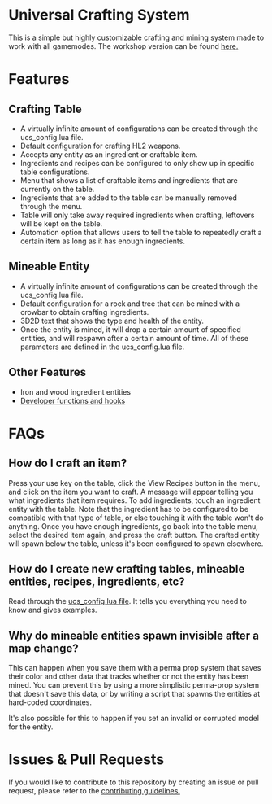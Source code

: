 # Universal Crafting System
This is a simple but highly customizable crafting and mining system made to work with all gamemodes. The workshop version can be found [here.](https://steamcommunity.com/sharedfiles/filedetails/?id=1793133869)

# Features
## Crafting Table
- A virtually infinite amount of configurations can be created through the ucs_config.lua file.
- Default configuration for crafting HL2 weapons.
- Accepts any entity as an ingredient or craftable item.
- Ingredients and recipes can be configured to only show up in specific table configurations.
- Menu that shows a list of craftable items and ingredients that are currently on the table.
- Ingredients that are added to the table can be manually removed through the menu.
- Table will only take away required ingredients when crafting, leftovers will be kept on the table.
- Automation option that allows users to tell the table to repeatedly craft a certain item as long as it has enough ingredients.
## Mineable Entity
- A virtually infinite amount of configurations can be created through the ucs_config.lua file.
- Default configuration for a rock and tree that can be mined with a crowbar to obtain crafting ingredients.
- 3D2D text that shows the type and health of the entity.
- Once the entity is mined, it will drop a certain amount of specified entities, and will respawn after a certain amount of time. All of these parameters are defined in the ucs_config.lua file.
## Other Features
- Iron and wood ingredient entities
- [Developer functions and hooks](dev.md)

# FAQs
## How do I craft an item?
Press your use key on the table, click the View Recipes button in the menu, and click on the item you want to craft. A message will appear telling you what ingredients that item requires. To add ingredients, touch an ingredient entity with the table. Note that the ingredient has to be configured to be compatible with that type of table, or else touching it with the table won't do anything. Once you have enough ingredients, go back into the table menu, select the desired item again, and press the craft button. The crafted entity will spawn below the table, unless it's been configured to spawn elsewhere.

## How do I create new crafting tables, mineable entities, recipes, ingredients, etc?
Read through the [ucs_config.lua file](lua/autorun/ucs_config.lua). It tells you everything you need to know and gives examples.

## Why do mineable entities spawn invisible after a map change?
This can happen when you save them with a perma prop system that saves their color and other data that tracks whether or not the entity has been mined. You can prevent this by using a more simplistic perma-prop system that doesn't save this data, or by writing a script that spawns the entities at hard-coded coordinates.

It's also possible for this to happen if you set an invalid or corrupted model for the entity.

# Issues & Pull Requests
 If you would like to contribute to this repository by creating an issue or pull request, please refer to the [contributing guidelines.](https://lambdagaming.github.io/contributing.html)
